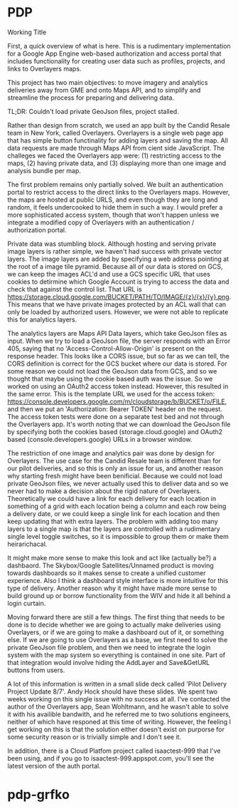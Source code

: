 # PDP

Working Title

First, a quick overview of what is here. This is a rudimentary implementation for a Google App Engine web-based authorization and access portal that includes functionality for creating user data such as profiles, projects, and links to Overlayers maps.

This project has two main objectives: to move imagery and analytics deliveries away from GME and onto Maps API, and to simplify and streamline the process for preparing and delivering data.

TL;DR: Couldn't load private GeoJson files, project stalled.

Rather than design from scratch, we used an app built by the Candid Resale team in New York, called Overlayers. Overlayers is a single web page app that has simple button functinality for adding layers and saving the map. All data requests are made through Maps API from cient side JavaScript. The challeges we faced the Overlayers app were: (1) restricting access to the maps, (2) having private data, and (3) displaying more than one image and analysis bundle per map.

The first problem remains only partially solved. We built an authentication portal to restrict access to the direct links to the Overlayers maps. However, the maps are hosted at public URLS, and even though they are long and random, it feels undercooked to hide them in such a way. I would prefer a more sophisticated access system, though that won't happen unless we integrate a modified copy of Overlayers with an authentication / authorization portal.

Private data was stumbling block. Although hosting and serving private image layers is rather simple, we haven't had success with private vector layers. The image layers are added by specifying a web address pointing at the root of a image tile pyramid. Because all of our data is stored on GCS, we can keep the images ACL'd and use a GCS specific URL that uses cookies to detirmine which Google Account is trying to access the data and check that against the control list. That URL is https://storage.cloud.google.com/BUCKET/PATH/TO/IMAGE/{z}/{x}/{y}.png. This means that we have private images protected by an ACL wall that can only be loaded by authorized users. However, we were not able to replicate this for analytics layers.

The analytics layers are Maps API Data layers, which take GeoJson files as input. When we try to load a GeoJson file, the server responds with an Error 405, saying that no 'Access-Control-Allow-Origin' is present on the response header. This looks like a CORS issue, but so far as we can tell, the CORS definition is correct for the GCS bucket where our data is stored. For some reason we could not load the GeoJson data from GCS, and so we thought that maybe using the cookie based auth was the issue. So we worked on using an OAuth2 access token instead. However, this resulted in the same error. This is the template URL we used for the access token: https://console.developers.google.com/m/cloudstorage/b/BUCKET/o/FILE, and then we put an 'Authorization: Bearer TOKEN' header on the request. The access token tests were done on a separate test bed and not through the Overlayers app. It's worth noting that we can download the GeoJson file by specifying both the cookies based (storage.cloud.google) and OAuth2 based (console.developers.google) URLs in a browser window. 

The restriction of one image and analytics pair was done by design for Overlayers. The use case for the Candid Resale team is different than for our pilot deliveries, and so this is only an issue for us, and another reason why starting fresh might have been benificial. Because we could not load private GeoJson files, we never actually used this to deliver data and so we never had to make a decision about the rigid nature of Overlayers. Theoretically we could have a link for each delivery for each location in something of a grid with each location being a column and each row being a delivery date, or we could keep a single link for each location and then keep updating that with extra layers. The problem with adding too many layers to a single map is that the layers are controlled with a rudimentary single level toggle switches, so it is impossible to group them or make them heirarichacal.

It might make more sense to make this look and act like (actually be?) a dashbaord. The Skybox/Google Satellites/Unnamed product is moving towards dashboards so it makes sense to create a unified customer experience. Also I think a dashboard style interface is more intuitive for this type of delivery. Another reason why it might have made more sense to build ground up or borrow functionality from the WIV and hide it all behind a login curtain.

Moving forward there are still a few things. The first thing that needs to be done is to decide whether we are going to actually make deliveries using Overlayers, or if we are going to make a dashboard out of it, or something else. If we are going to use Overlayers as a base, we first need to solve the private GeoJson file problem, and then we need to integrate the login system with the map system so everything is contained in one site. Part of that integration would involve hiding the AddLayer and Save&GetURL buttons from users.

A lot of this information is written in a small slide deck called 'Pilot Delivery Project Update 8/7'. Andy Hock should have these slides. We spent two weeks working on this single issue with no success at all. I've contacted the author of the Overlayers app, Sean Wohltmann, and he wasn't able to solve it with his availible bandwith, and he referred me to two solutions engineers, neither of which have responed at this time of writing. However, the feeling I get working on this is that the solution either doesn't exist on purporse for some security reason or is trivially simple and I don't see it.

In addition, there is a Cloud Platfom project called isaactest-999 that I've been using, and if you go to isaactest-999.appspot.com, you'll see the latest version of the auth portal.
 # pdp-grfko
